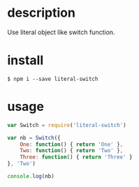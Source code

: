 # description

Use literal object like switch function.

# install

``` shell
$ npm i --save literal-switch
```

# usage

``` javascript
var Switch = require('literal-switch')

var nb = Switch({
    One: function() { return 'One' },
    Two: function() { return 'Two' },
    Three: function() { return 'Three' }
}, 'Two')

console.log(nb)
```